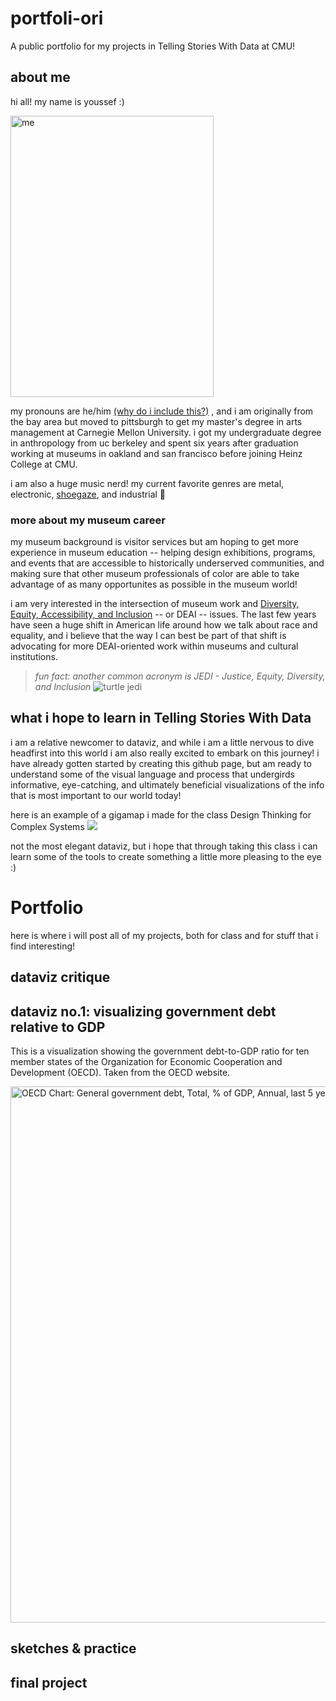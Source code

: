 # portfoli-ori
A public portfolio for my projects in Telling Stories With Data at CMU!

## about me

hi all! my name is youssef :) 

<img src="https://user-images.githubusercontent.com/98067398/150695345-d065d9f7-edfc-4405-8b43-d2870a0a4c74.JPG" alt="me" width="325" height="450">

my pronouns are he/him [(why do i include this?)](https://prospect.org.uk/news/why-we-should-all-start-using-pronouns)
, and i am originally from the bay area but moved to pittsburgh to get my master's degree in arts management at Carnegie Mellon University. i got my undergraduate degree in anthropology from uc berkeley and spent six years after graduation working at museums in oakland and san francisco before joining Heinz College at CMU.

i am also a huge music nerd! my current favorite genres are metal, electronic, [shoegaze](https://youtu.be/OBxJGg6cjqk), and industrial :metal: 

### more about my museum career
my museum background is visitor services but am hoping to get more experience in museum education -- helping design exhibitions, programs, and events that are accessible to historically underserved communities, and making sure that other museum professionals of color are able to take advantage of as many opportunites as possible in the museum world! 

i am very interested in the intersection of museum work and [Diversity, Equity, Accessibility, and Inclusion](https://www.aam-us.org/category/diversity-equity-inclusion-accessibility/) -- or DEAI -- issues. The last few years have seen a huge shift in American life around how we talk about race and equality, and i believe that the way I can best be part of that shift is advocating for more DEAI-oriented work within museums and cultural institutions.
> *fun fact: another common acronym is JEDI - Justice, Equity, Diversity, and Inclusion*
> ![turtle jedi](https://media2.giphy.com/media/ys2SDO6BgXjvG/giphy.gif?cid=790b76115d0d10854cea2b6d9bf6200e2b9b6abaced2480a&rid=giphy.gif&ct=g)

## what i hope to learn in Telling Stories With Data

i am a relative newcomer to dataviz, and while i am a little nervous to dive headfirst into this world i am also really excited to embark on this journey! i have already gotten started by creating this github page, but am ready to understand some of the visual language and process that undergirds informative, eye-catching, and ultimately beneficial visualizations of the info that is most important to our world today! 

here is an example of a gigamap i made for the class Design Thinking for Complex Systems
![](https://user-images.githubusercontent.com/98067398/150697172-52d017ec-fd72-491c-842e-f8fb2e0b908a.jpg)

not the most elegant dataviz, but i hope that through taking this class i can learn some of the tools to create something a little more pleasing to the eye :)

# Portfolio
here is where i will post all of my projects, both for class and for stuff that i find interesting!

## dataviz critique


## dataviz no.1: visualizing government debt relative to GDP

This is a visualization showing the government debt-to-GDP ratio for ten member states of the Organization for Economic Cooperation and Development (OECD). Taken from the OECD website. 

<img width="858" alt="OECD Chart: General government debt, Total, % of GDP, Annual, last 5 years" src="https://user-images.githubusercontent.com/98067398/151629530-51e920ad-4467-4ce7-84ec-d96f3459d716.png">


## sketches & practice


## final project

